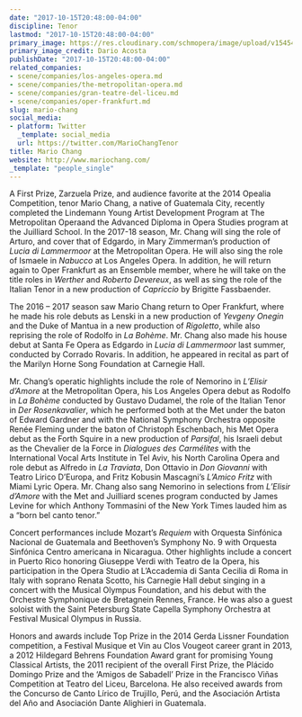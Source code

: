 ```yaml
---
date: "2017-10-15T20:48:00-04:00"
discipline: Tenor
lastmod: "2017-10-15T20:48:00-04:00"
primary_image: https://res.cloudinary.com/schmopera/image/upload/v1545409169/media/webhook-uploads/1508114916099/Mario_Cheng_pc_Dario_Acosta_a_300dpi.jpg.jpg
primary_image_credit: Dario Acosta
publishDate: "2017-10-15T20:48:00-04:00"
related_companies:
- scene/companies/los-angeles-opera.md
- scene/companies/the-metropolitan-opera.md
- scene/companies/gran-teatre-del-liceu.md
- scene/companies/oper-frankfurt.md
slug: mario-chang
social_media:
- platform: Twitter
  _template: social_media
  url: https://twitter.com/MarioChangTenor
title: Mario Chang
website: http://www.mariochang.com/
_template: "people_single"
---
```


A First Prize, Zarzuela Prize, and audience favorite at the 2014 Opealia Competition, tenor Mario Chang, a native of Guatemala City, recently completed the Lindemann Young Artist Development Program at The Metropolitan Operaand the Advanced Diploma in Opera Studies program at the Juilliard School. In the 2017-18 season, Mr. Chang will sing the role of Arturo, and cover that of Edgardo, in Mary Zimmerman’s production of *Lucia di Lammermoor* at the Metropolitan Opera. He will also sing the role of Ismaele in *Nabucco* at Los Angeles Opera. In addition, he will return again to Oper Frankfurt as an Ensemble member, where he will take on the title roles in *Werther* and *Roberto Devereux*, as well as sing the role of the Italian Tenor in a new production of *Capriccio* by Brigitte Fassbaender.   

The 2016 – 2017 season saw Mario Chang return to Oper Frankfurt, where he made his role debuts as Lenski in a new production of *Yevgeny Onegin* and the Duke of Mantua in a new production of *Rigoletto*, while also reprising the role of Rodolfo in *La Bohème*. Mr. Chang also made his house debut at Santa Fe Opera as Edgardo in *Lucia di Lammermoor* last summer, conducted by Corrado Rovaris. In addition, he appeared in recital as part of the Marilyn Horne Song Foundation at Carnegie Hall.  

Mr. Chang’s operatic highlights include the role of Nemorino in *L’Elisir d’Amore* at the Metropolitan Opera, his Los Angeles Opera debut as Rodolfo in *La Bohème* conducted by Gustavo Dudamel, the role of the Italian Tenor in *Der Rosenkavalier*, which he performed both at the Met under the baton of Edward Gardner and with the National Symphony Orchestra opposite Renée Fleming under the baton of Christoph Eschenbach, his Met Opera debut as the Forth Squire in a new production of *Parsifal*, his Israeli debut as the Chevalier de la Force in *Dialogues des Carmélites* with the International Vocal Arts Institute in Tel Aviv, his North Carolina Opera and role debut as Alfredo in *La Traviata*, Don Ottavio in *Don Giovanni* with Teatro Lirico D’Europa, and Fritz Kobusin Mascagni’s *L’Amico Fritz* with Miami Lyric Opera. Mr. Chang also sang Nemorino in selections from *L’Elisir d’Amore* with the Met and Juilliard scenes program conducted by James Levine for which Anthony Tommasini of the New York Times lauded him as a “born bel canto tenor.”

Concert performances include Mozart’s *Requiem* with Orquesta Sinfónica Nacional de Guatemala and Beethoven’s Symphony No. 9 with Orquesta Sinfónica Centro americana in Nicaragua. Other highlights include a concert in Puerto Rico honoring Giuseppe Verdi with Teatro de la Opera, his participation in the Opera Studio at L’Accademia di Santa Cecilia di Roma in Italy with soprano Renata Scotto, his Carnegie Hall debut singing in a concert with the Musical Olympus Foundation, and his debut with the Orchestre Symphonique de Bretagnein Rennes, France. He was also a guest soloist with the Saint Petersburg State Capella Symphony Orchestra at Festival Musical Olympus in Russia. 

Honors and awards include Top Prize in the 2014 Gerda Lissner Foundation competition, a Festival Musique et Vin au Clos Vougeot career grant in 2013, a 2012 Hildegard Behrens Foundation Award grant for promising Young Classical Artists, the 2011 recipient of the overall First Prize, the Plácido Domingo Prize and the ‘Amigos de Sabadell’ Prize in the Francisco Viñas Competition at Teatro del Liceu, Barcelona. He also received awards from the Concurso de Canto Lírico de Trujillo, Perú, and the Asociación Artista del Año and Asociación Dante Alighieri in Guatemala.
